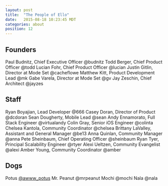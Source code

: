 ```yaml
---
layout: post
title:  "The People of Ello"
date:   2015-08-18 10:23:45 MDT
categories: about
position: 12
---
```


## Founders

Paul Budnitz, Chief Executive Officer @budnitz
Todd Berger, Chief Product Officer @todd
Lucian Fohr, Chief Product Officer @lucian
Justin Gitlin, Director at Mode Set @cacheflowe
Matthew Kitt, Product Development Lead @mk
Gabe Varela, Director at Mode Set @gv
Jay Zeschin, Chief Architect @jayzes

## Staff

Ryan Boyajian, Lead Developer @666
Casey Doran, Director of Product @dcdoran
Sean Dougherty, Mobile Lead @sean
Andy Ennamorato, Full Stack Engineer @virtualandy
Colin Gray, Senior iOS Engineer @colinta
Chelsea Kantola, Community Coordinator @chelsea
Brittany LaValley, Assistant and General Manager @be13
Anna Quinlan, Community Manager @anna
Pete Sheinbaum, Chief Operating Officer @sheinbaum
Ryan Tyer, Principal Scalability Engineer @rtyer
Alexi Ueltzen, Community Evangelist @alexi
Amber Young, Community Coordinator @amber 

## Dogs

Potus [@awww_potus](https://ello.co/awww_potus)
Mr. Peanut @mrpeanut
Mochi @mochi
Nala @nala
